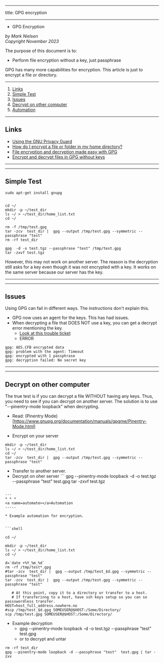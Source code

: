 --------
title: GPG encryption

--------

* GPG Encryption

*by Mark Nielsen*  
*Copyright November 2023*

The purpose of this document is to:

- Perform file encryption without a key, just passphrase

GPG has many more capabilities for encryption. This article is just to encrypt a file or directory.

---

1. [Links](#links)
2. [Simple Test](#simple)
3. [Issues](#issues)
4. [Decrypt on other computer](#other)
5. [Automation](#automate)


* * *

<a name=links></a>Links
-----
* [Using the GNU Privacy Guard](https://www.gnupg.org/documentation/manuals/gnupg/)
* [How do I encrypt a file or folder in my home directory?](https://statistics.berkeley.edu/computing/encrypt)
* [File encryption and decryption made easy with GPG](https://www.redhat.com/sysadmin/encryption-decryption-gpg)
* [Encrypt and decrypt files in GPG without keys](https://tinyapps.org/blog/201705300700_gpg_without_keys.html)

---
* * *
<a name=simple></a>Simple Test
-----
```
sudo apt-get install gnupg


cd ~/
mkdir -p ~/test_dir
ls ~/ > ~/test_dir/home_list.txt
cd ~/

rm -f /tmp/test.gpg
tar -zcv  test_dir |  gpg --output /tmp/test.gpg --symmetric --passphrase "test"
rm -rf test_dir

gpg  -d -o test.tgz --passphrase "test" /tmp/test.gpg
tar -zxvf test.tgz

```

However, this may not work on another server. The reason is the decryption still asks for a key even though it was not
encrypted with a key. It works on the same server because our server has the key. 

---
* * *
<a name=issues></a>Issues
-----

Using GPG can fail in different ways. The instructions don't explain this. 

* GPG now uses an agent for the keys. This has had issues.
* When decrypting a file that DOES NOT use a key, you can get a decrypt error mentioning the key. 
    * [Look at this trouble ticket](https://stackoverflow.com/questions/55780390/how-to-pass-encrypted-message-and-passphrase-when-using-os-system-to-call-gpg)
    * ERROR
```
gpg: AES.CFB encrypted data
gpg: problem with the agent: Timeout
gpg: encrypted with 1 passphrase
gpg: decryption failed: No secret key
```

---
* * *
<a name=other></a>Decrypt on other computer
-----

The true test is if you can decrypt a file WITHOUT having any keys. Thus, you need to see if you can decrypt on another server. The solution is to use "--pinentry-mode loopback" when decrypting.

* Read: (Pinentry Mode)[https://www.gnupg.org/documentation/manuals/gpgme/Pinentry-Mode.html]

* Encrypt on your server
```shell
mkdir -p ~/test_dir
ls ~/ > ~/test_dir/home_list.txt
cd ~/
tar -zcv  test_dir |  gpg --output /tmp/test.gpg --symmetric --passphrase "test"

```
* Transfer to another server.
* Decrypt on oher server ```
gpg --pinentry-mode loopback -d -o test.tgz --passphrase "test" test.gpg
tar -zxvf test.tgz
```

---
* * *
<a name=automate></a>Automation
-----

* Example automation for encryption. 


```shell

cd ~/

mkdir -p ~/test_dir
ls ~/ > ~/test_dir/home_list.txt
cd ~/

d=`date +%Y_%m_%d`
rm -rf /tmp/test*.gpg
#tar -zcv  test_dir |  gpg --output /tmp/test_$d.gpg --symmetric --passphrase "test"
tar -zcv  test_dir |  gpg --output /tmp/test.gpg --symmetric --passphrase "test"

   # At this point, copy it to a directory or transfer to a host.
   # If transferinng to a host, have ssh keys setup so you can so passswordless transfer.
HOST=host_full_address.nowhere.no
#scp /tmp/test_$d.gpg SOMEUSER@$HOST:/Some/Directory/
scp /tmp/test.gpg SOMEUSER@$HOST:/Some/Directory/

```

* Example decryption
    * gpg --pinentry-mode loopback -d -o test.tgz --passphrase "test" test.gpg
    * or to decrypt and untar
```shell
rm -rf test_dir
gpg --pinentry-mode loopback -d --passphrase "test"  test.gpg | tar -zxv

```